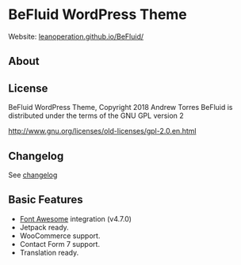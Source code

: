 # BeFluid WordPress Theme

Website: [leanoperation.github.io/BeFluid/](https://leanoperation.github.io/BeFluid/)

## About


## License
BeFluid WordPress Theme, Copyright 2018 Andrew Torres
BeFluid is distributed under the terms of the GNU GPL version 2

http://www.gnu.org/licenses/old-licenses/gpl-2.0.en.html

## Changelog
See [changelog](CHANGELOG.md)


## Basic Features

- [Font Awesome](http://fortawesome.github.io/Font-Awesome/) integration (v4.7.0)
- Jetpack ready.
- WooCommerce support.
- Contact Form 7 support.
- Translation ready.
